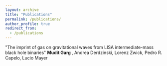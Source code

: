 ```yaml
---
layout: archive
title: "Publications"
permalink: /publications/
author_profile: true
redirect_from: 
  - /publications
---
```


"The imprint of gas on gravitational waves from LISA intermediate-mass black hole binaries"
<b> Mudit Garg </b>, Andrea Derdzinski, Lorenz Zwick, Pedro R. Capelo, Lucio Mayer
